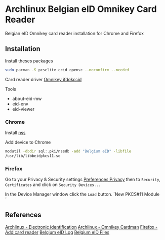 # Archlinux Belgian eID Omnikey Card Reader 

Belgian eID Omnikey card reader installation for Chrome and Firefox

## Installation

Install theses packages

```bash
sudo pacman -S pcsclite ccid opensc --noconfirm --needed
```

Card reader driver [Omnikey ifdokccid](https://aur.archlinux.org/packages/omnikey_ifdokccid)

Tools
- about-eid-mw 
- eid-env 
- eid-viewer

### Chrome

Install [nss](https://wiki.archlinux.org/title/Network_Security_Services)

Add device to Chrome

```bash 
modutil -dbdir sql:.pki/nssdb -add "Belgium eID" -libfile
/usr/lib/libbeidpkcs11.so 
```

### Firefox

Go to your Privacy & Security settings
[Preferences Privacy](about:preferences#privacy) then to `Security`,
`Certificates` and click on `Security Devices...`

In the Device Manager window click the `Load` button.  ´New PKCS#11 Module´

## References

[Archlinux - Electronic identification](https://wiki.archlinux.org/title/Electronic_identification)
[Archlinux - Omnikey Cardman](https://wiki.archlinux.org/title/Omnikey_Cardman_5321)
[Firefox - Add card reader](https://eid.belgium.be/fr/faq/firefox-comment-installer-et-activer-le-module-complementaire-eid#7311)
[Belgium eID Log](https://eid.belgium.be/en/log-eid#7504)
[Belgium eID Files](https://files.eid.belgium.be/)
